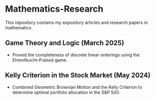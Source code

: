 # Mathematics-Research
This repository contains my expository articles and research papers in mathematics.

## Game Theory and Logic (March 2025)
- Proved the completeness of discrete linear orderings using the Ehrenfeucht–Fraïssé game.

## Kelly Criterion in the Stock Market (May 2024)
- Combined Geometric Brownian Motion and the Kelly Criterion to determine optimal portfolio allocation in the S&P 500.
